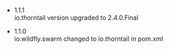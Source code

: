 - 1.1.1  
  io.thorntail version upgraded to 2.4.0.Final

- 1.1.0  
  io.wildfly.swarm changed to io.thorntail in pom.xml
